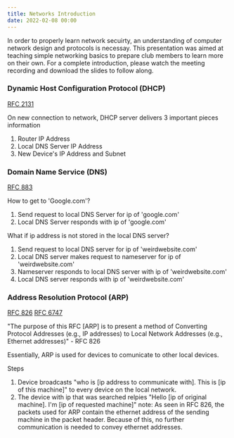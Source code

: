 ```yaml
---
title: Networks Introduction 
date: 2022-02-08 00:00
---
```


In order to properly learn network secuirty, an understanding of computer network design and protocols is necessay. This presentation was aimed at teaching simple networking basics to prepare club members to learn more on their own. For a complete introduction, please watch the meeting recording and download the slides to follow along. 


### Dynamic Host Configuration Protocol (DHCP) 

[RFC 2131](https://datatracker.ietf.org/doc/html/rfc2131)

On new connection to network, DHCP server delivers 3 important pieces information
1. Router IP Address 
2. Local DNS Server IP Address 
3. New Device's IP Address and Subnet 



### Domain Name Service (DNS) 

[RFC 883](https://datatracker.ietf.org/doc/html/rfc883)

How to get to 'Google.com'?
1. Send request to local DNS Server for ip of 'google.com'
2. Local DNS Server responds with ip of 'google.com'

What if ip address is not stored in the local DNS server? 
1. Send request to local DNS server for ip of 'weirdwebsite.com'
2. Local DNS server makes request to nameserver for ip of 'weirdwebsite.com' 
3. Nameserver responds to local DNS server with ip of 'weirdwebsite.com'
4. Local DNS server responds with ip of 'weirdwebsite.com'

### Address Resolution Protocol (ARP) 

[RFC 826](https://datatracker.ietf.org/doc/html/rfc826) 
[RFC 6747](https://datatracker.ietf.org/doc/html/rfc6747) 

"The purpose of this RFC [ARP] is to present a method of Converting
Protocol Addresses (e.g., IP addresses) to Local Network
Addresses (e.g., Ethernet addresses)" - RFC 826 

Essentially, ARP is used for devices to comunicate to other local devices. 

Steps
1. Device broadcasts "who is [ip address to communicate with]. This is [ip of this machine]" to every device on the local network. 
2. The device with ip that was searched relpies "Hello [ip of original machine]. I'm [ip of requested machine]" 
note: As seen in RFC 826, the packets used for ARP contain the ethernet address of the sending machine in the packet header. Because of this, no further communication is needed to convey ethernet addresses. 

